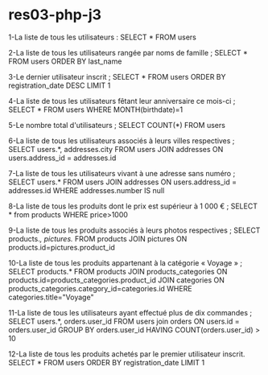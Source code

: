 # res03-php-j3

1-La liste de tous les utilisateurs :
SELECT * FROM users 

2-La liste de tous les utilisateurs rangée par noms de famille ;
SELECT * FROM users ORDER BY last_name

3-Le dernier utilisateur inscrit ;
SELECT * FROM users ORDER BY registration_date DESC LIMIT 1

4-La liste de tous les utilisateurs fêtant leur anniversaire ce mois-ci ;
SELECT * FROM users WHERE MONTH(birthdate)=1

5-Le nombre total d'utilisateurs ;
SELECT COUNT(*) FROM users

6-La liste de tous les utilisateurs associés à leurs villes respectives ;
SELECT users.*, addresses.city 
FROM users JOIN addresses
ON users.address_id = addresses.id

7-La liste de tous les utilisateurs vivant à une adresse sans numéro ;
SELECT users.*
FROM users JOIN addresses
ON users.address_id = addresses.id
WHERE addresses.number IS null

8-La liste de tous les produits dont le prix est supérieur à 1 000 € ;
SELECT * from products WHERE price>1000

9-La liste de tous les produits associés à leurs photos respectives ;
SELECT products.*, pictures.*
FROM products JOIN pictures
ON products.id=pictures.product_id

10-La liste de tous les produits appartenant à la catégorie « Voyage » ;
SELECT products.*
FROM products
JOIN products_categories
ON products.id=products_categories.product_id
JOIN categories
ON products_categories.category_id=categories.id
WHERE categories.title="Voyage"

11-La liste de tous les utilisateurs ayant effectué plus de dix commandes ;
SELECT users.*, orders.user_id
FROM users join orders
ON users.id = orders.user_id
GROUP BY orders.user_id
HAVING COUNT(orders.user_id) > 10

12-La liste de tous les produits achetés par le premier utilisateur inscrit.
SELECT *
FROM users
ORDER BY registration_date
LIMIT 1